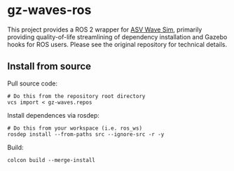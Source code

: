 # gz-waves-ros

This project provides a ROS 2 wrapper for [ASV Wave Sim](https://github.com/srmainwaring/asv_wave_sim/tree/master?search=1), primarily providing quality-of-life streamlining of dependency installation and Gazebo hooks for ROS users. Please see the original repository for technical details.

## Install from source

Pull source code:
```
# Do this from the repository root directory
vcs import < gz-waves.repos
```

Install dependences via rosdep:
```
# Do this from your workspace (i.e. ros_ws)
rosdep install --from-paths src --ignore-src -r -y
```

Build:
```
colcon build --merge-install
```